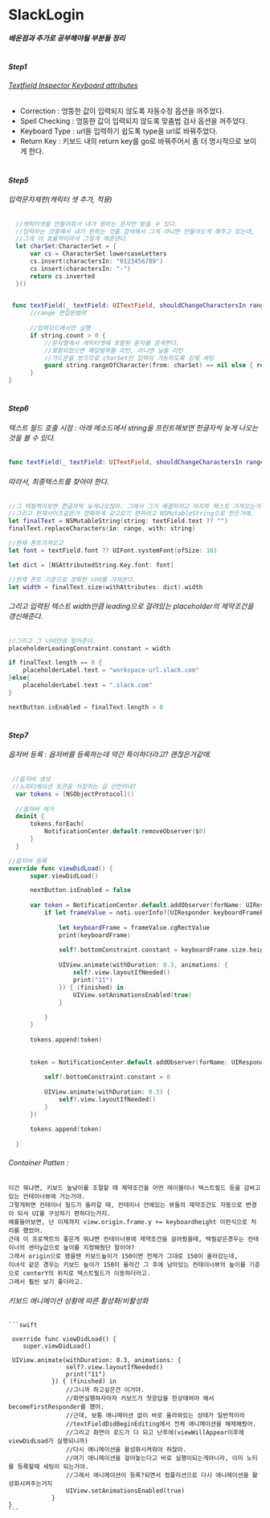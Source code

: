 # SlackLogin


___배운점과 추가로 공부해야될 부분들 정리___

# 

___Step1___
  
###### [Textfield Inspector Keyboard attributes](https://developer.apple.com/documentation/uikit/uitextfield) 
    
- Correction : 엉뚱한 값이 입력되지 않도록 자동수정 옵션을 꺼주었다.
- Spell Checking : 엉뚱한 값이 입력되지 않도록 맞춤법 검사 옵션을 꺼주었다. 
- Keyboard Type : url을 입력하기 쉽도록 type을 url로 바꿔주었다.
- Return Key : 키보드 내의 return key를 go로 바꿔주어서 좀 더 명시적으로 보이게 한다. 

# 

___Step5___
###### 입력문자제한(캐릭터 셋 추가, 적용)

  ```swift
    //캐릭터셋을 만들어줘서 내가 원하는 문자만 받을 수 있다.
    //입력하는 것중에서 내가 원하는 것을 검색해서 그게 아니면 안들어오게 해주고 있는데,
    //그게 더 효율적이라서 그렇게 해준댄다.
    let charSet:CharacterSet = {
        var cs = CharacterSet.lowercaseLetters
        cs.insert(charactersIn: "0123456789")
        cs.insert(charactersIn: "-")
        return cs.inverted
    }()
    
  ```
  
  ```swift
   func textField(_ textField: UITextField, shouldChangeCharactersIn range: NSRange, replacementString string: String) -> Bool {
        //range 편집된범위
        
        //입력모드에서만 실행
        if string.count > 0 {
            //문자열에서 캐릭터셋에 포함된 문자를 검색한다.
            //포함되었으면 해당범위를 리턴, 아니면 닐을 리턴
            //가드문을 썼으므로 charSet만 입력이 가능하도록 강제 세팅
            guard string.rangeOfCharacter(from: charSet) == nil else { return false }
        }
  }
  
  ```

# 


___Step6___
###### 텍스트 필드 호출 시점 : 아래 메소드에서 string을 프린트해보면 한글자씩 늦게 나오는 것을 볼 수 있다.  
  ```swift 
  func textField(_ textField: UITextField, shouldChangeCharactersIn range: NSRange, replacementString string: String) -> Bool {}
  ```
###### 따라서, 최종텍스트를 찾아야 한다.
  ```swift
  //그 텍필찍어보면 한글자씩 늦게나오잖아. 그래서 그거 해결하려고 마지막 텍스트 가져오는거야.
  //그리고 현재사이즈같은거 정확하게 갖고오기 편하려고 NSMutableString으로 만든거래.
  let finalText = NSMutableString(string: textField.text ?? "")
  finalText.replaceCharacters(in: range, with: string)

  //현재 폰트가져오고
  let font = textField.font ?? UIFont.systemFont(ofSize: 16)

  let dict = [NSAttributedString.Key.font: font]

  //현재 폰트 기준으로 정확한 너비를 가져온다.
  let width = finalText.size(withAttributes: dict).width
   ```
###### 그리고 입력된 텍스트 width만큼 leading으로 걸려있는 placeholder의 제약조건을 갱신해준다. 
  ```swift
  //그리고 그 너비만큼 밀어준다.
  placeholderLeadingConstraint.constant = width

  if finalText.length == 0 {
      placeholderLabel.text = "workspace-url.slack.com"
  }else{
      placeholderLabel.text = ".slack.com"
  }

  nextButton.isEnabled = finalText.length > 0
  
  ```
# 

___Step7___
###### 옵저버 등록 : 옵저버를 등록하는데 약간 특이하더라고? 괜찮은거같애. 
  ```swift
   //옵저버 생성 
   //노피티케이션 토큰을 저장하는 걸 선언하네?
    var tokens = [NSObjectProtocol]()
    
    //옵져버 제거
    deinit {
        tokens.forEach{
            NotificationCenter.default.removeObserver($0)
        }
    }
  ```
  
  ```swift
  //옵저버 등록 
  override func viewDidLoad() {
        super.viewDidLoad()

        nextButton.isEnabled = false
        
        var token = NotificationCenter.default.addObserver(forName: UIResponder.keyboardWillShowNotification, object: nil, queue: OperationQueue.main) { [weak self] noti in
            if let frameValue = noti.userInfo?[UIResponder.keyboardFrameEndUserInfoKey] as? NSValue {
                
                let keyboardFrame = frameValue.cgRectValue
                print(keyboardFrame)
                
                self?.bottomConstraint.constant = keyboardFrame.size.height
                
                UIView.animate(withDuration: 0.3, animations: {
                    self?.view.layoutIfNeeded()
                    print("11")
                }) { (finished) in
                    UIView.setAnimationsEnabled(true)
                }
                
            }
        }
        
        tokens.append(token)
        
        
        token = NotificationCenter.default.addObserver(forName: UIResponder.keyboardWillHideNotification, object: nil, queue: OperationQueue.main, using: { [weak self] (noti) in
            
            self?.bottomConstraint.constant = 0
            
            UIView.animate(withDuration: 0.3) {
                self?.view.layoutIfNeeded()
            }
        })
        
        tokens.append(token)
        
    }
```    
###### Container Patten :  
    이건 뭐냐면, 키보드 높낮이를 조절할 때 제약조건을 어떤 레이블이나 텍스트필드 등을 감싸고 있는 컨테이너뷰에 거는거야.  
    그렇게하면 컨테이너 필드가 올라갈 때, 컨테이너 안에있는 뷰들의 제약조건도 자동으로 변경이 되서 UI를 구성하기 편하다는거지.  
    예를들어보면, 난 이제까지 view.origin.frame.y += keyboardheight 이런식으로 처리를 했었어.  
    근데 이 프로젝트의 좋은게 뭐냐면 컨테이너뷰에 제약조건을 걸어줬을때, 텍필같은경우는 컨테이너의 센터y값으로 높이를 지정해줬단 말이야?  
    그래서 origin으로 했을땐 키보드높이가 150이면 전체가 그대로 150이 올라갔는데,  
    이녀석 같은 경우는 키보드 높이가 150이 올라간 그 후에 남아있는 컨테이너뷰의 높이를 기준으로 centerY의 위치로 텍스트필드가 이동하더라고.  
    그래서 훨씬 보기 좋더라고. 
  
###### 키보드 애니메이션 상황에 따른 활성화/비활성화 
    ```swift
    
     override func viewDidLoad() {
        super.viewDidLoad()
    
     UIView.animate(withDuration: 0.3, animations: {
                    self?.view.layoutIfNeeded()
                    print("11")
                }) { (finished) in
                    //그니까 하고싶은건 이거야.
                    //화면실행하자마자 키보드가 첫응답을 한상태여야 해서 becomeFirstResponder를 했어.
                    //근데, 보통 애니메이션 없이 바로 올라와있는 상태가 일반적이라
                    //textFieldDidBeginEditing에서 전체 애니메이션을 해제해줬어.
                    //그리고 화면이 로드가 다 되고 난후에(viewWillAppear이후에 viewDidLoad가 실행되니까)
                    //다시 애니메이션을 활성화시켜줘야 하잖아.
                    //여기 애니메이션을 걸어놓는다고 바로 실행이되는게아니라, 이미 노티를 등록할때 세팅이 되는거야.
                    //그래서 애니메이션이 등록?되면서 컴플리션으로 다시 애니메이션을 활성화시켜주는거지
                    UIView.setAnimationsEnabled(true)
                }
    }
    ```
# 
